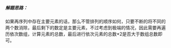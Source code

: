 ##### 解题思路：

​	如果再序列中存在主要元素的话，那么不管排列的顺序如何，只要不断的将不同的两个数消除，最后剩下的数定是主要元素，不过考虑到极端的情况，因此需要再遍历依次数组，计算元素的总数，最后进行依次元素的总数*2是否大于数组总数即可。